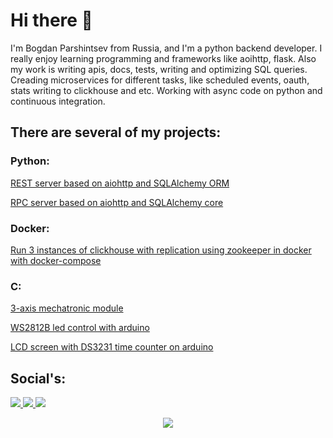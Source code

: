 # Hi there 👋

I'm Bogdan Parshintsev from Russia, and I'm a python backend developer. I really enjoy learning programming and frameworks like aoihttp, flask. Also my work is writing apis, docs, tests, writing and optimizing SQL queries. Creading microservices for different tasks, like scheduled events, oauth, stats writing to clickhouse and etc. Working with async code on python and continuous integration.

## There are several of my projects:

### Python:

[REST server based on aiohttp and SQLAlchemy ORM](https://github.com/bparshintsev/aiohttp-server)

[RPC server based on aiohttp and SQLAlchemy core](https://github.com/bparshintsev/aiohttp-rpc)

### Docker:

[Run 3 instances of clickhouse with replication using zookeeper in docker with docker-compose](https://github.com/bparshintsev/docker.clickhouse_cluser_with_replication)

### C:

[3-axis mechatronic module](https://github.com/bparshintsev/bachelor_diplom)

[WS2812B led control with arduino](https://github.com/bparshintsev/arduino.led_ws2812b_control)

[LCD screen with DS3231 time counter on arduino](https://github.com/bparshintsev/arduino.lcd_ds32131_control)




## Social's:

<p>
  <a href="https://t.me/bparshintsev">
    <img src="https://img.shields.io/badge/Bogdan%20Parshintsev-41454a?&logo=telegram&logoColor=ffffff">
  </a>
  <a href="https://vk.com/bparshintsev">
    <img src="https://img.shields.io/badge/%D0%91%D0%BE%D0%B3%D0%B4%D0%B0%D0%BD%20%D0%9F%D0%B0%D1%80%D1%88%D0%B8%D0%BD%D1%86%D0%B5%D0%B2-4680C2?logo=vk&logoColor=ffffff">
  </a>
  <a href="mailto:bparshintsev@bk.ru">
    <img src="https://img.shields.io/badge/bparshintsev@bk.ru-ea4335?&logo=gmail&logoColor=ffffff">
  </a>
</p>


<p align="center">
  <span><img src="https://img.shields.io/github/stars/bparshintsev"></span>
</p>
